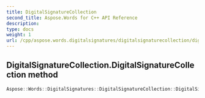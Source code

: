 ```yaml
---
title: DigitalSignatureCollection
second_title: Aspose.Words for C++ API Reference
description: 
type: docs
weight: 1
url: /cpp/aspose.words.digitalsignatures/digitalsignaturecollection/digitalsignaturecollection/
---
```

## DigitalSignatureCollection.DigitalSignatureCollection method




```cpp
Aspose::Words::DigitalSignatures::DigitalSignatureCollection::DigitalSignatureCollection()
```

